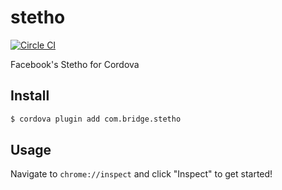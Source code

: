 stetho
====

[![Circle CI](https://circleci.com/gh/disusered/cordova-stetho.svg?style=shield&circle-token=d69ac59bc02a653c4ce7418b979cc628980c3b89)](https://circleci.com/gh/disusered/cordova-stetho)

Facebook's Stetho for Cordova

## Install
```bash
$ cordova plugin add com.bridge.stetho
```

## Usage
Navigate to `chrome://inspect` and click "Inspect" to get started!
